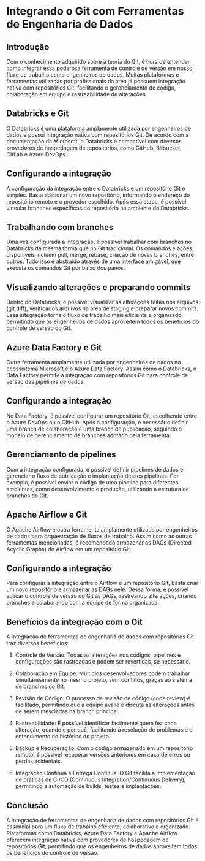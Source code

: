 # Integrando o Git com Ferramentas de Engenharia de Dados

## Introdução

Com o conhecimento adquirido sobre a teoria do Git, é hora de entender como integrar essa poderosa ferramenta de controle de versão em nosso fluxo de trabalho como engenheiros de dados. Muitas plataformas e ferramentas utilizadas por profissionais da área já possuem integração nativa com repositórios Git, facilitando o gerenciamento de código, colaboração em equipe e rastreabilidade de alterações.

## Databricks e Git

O Databricks é uma plataforma amplamente utilizada por engenheiros de dados e possui integração nativa com repositórios Git. De acordo com a documentação da Microsoft, o Databricks é compatível com diversos provedores de hospedagem de repositórios, como GitHub, Bitbucket, GitLab e Azure DevOps.

## Configurando a integração

A configuração da integração entre o Databricks e um repositório Git é simples. Basta adicionar um novo repositório, informando o endereço do repositório remoto e o provedor escolhido. Após essa etapa, é possível vincular branches específicas do repositório ao ambiente do Databricks.

## Trabalhando com branches

Uma vez configurada a integração, é possível trabalhar com branches no Databricks da mesma forma que no Git tradicional. Os comandos e ações disponíveis incluem pull, merge, rebase, criação de novas branches, entre outros. Tudo isso é abstraído através de uma interface amigável, que executa os comandos Git por baixo dos panos.

## Visualizando alterações e preparando commits

Dentro do Databricks, é possível visualizar as alterações feitas nos arquivos (git diff), verificar os arquivos na área de staging e preparar novos commits. Essa integração torna o fluxo de trabalho mais eficiente e organizado, permitindo que os engenheiros de dados aproveitem todos os benefícios do controle de versão do Git.

## Azure Data Factory e Git

Outra ferramenta amplamente utilizada por engenheiros de dados no ecossistema Microsoft é o Azure Data Factory. Assim como o Databricks, o Data Factory permite a integração com repositórios Git para controle de versão das pipelines de dados.

## Configurando a integração
No Data Factory, é possível configurar um repositório Git, escolhendo entre o Azure DevOps ou o GitHub. Após a configuração, é necessário definir uma branch de colaboração e uma branch de publicação, seguindo o modelo de gerenciamento de branches adotado pela ferramenta.

## Gerenciamento de pipelines

Com a integração configurada, é possível definir pipelines de dados e gerenciar o fluxo de publicação e implantação desses pipelines. Por exemplo, é possível enviar o código de uma pipeline para diferentes ambientes, como desenvolvimento e produção, utilizando a estrutura de branches do Git.

## Apache Airflow e Git

O Apache Airflow é outra ferramenta amplamente utilizada por engenheiros de dados para orquestração de fluxos de trabalho. Assim como as outras ferramentas mencionadas, é recomendado armazenar as DAGs (Directed Acyclic Graphs) do Airflow em um repositório Git.

## Configurando a integração

Para configurar a integração entre o Airflow e um repositório Git, basta criar um novo repositório e armazenar as DAGs nele. Dessa forma, é possível aplicar o controle de versão do Git às DAGs, rastreando alterações, criando branches e colaborando com a equipe de forma organizada.

## Benefícios da integração com o Git

A integração de ferramentas de engenharia de dados com repositórios Git traz diversos benefícios:

1. Controle de Versão: Todas as alterações nos códigos, pipelines e configurações são rastreadas e podem ser revertidas, se necessário.

2. Colaboração em Equipe: Múltiplos desenvolvedores podem trabalhar simultaneamente no mesmo projeto, sem conflitos, graças ao sistema de branches do Git.

3. Revisão de Código: O processo de revisão de código (code review) é facilitado, permitindo que a equipe avalie e discuta as alterações antes de serem mescladas na branch principal.

4. Rastreabilidade: É possível identificar facilmente quem fez cada alteração, quando e por quê, facilitando a resolução de problemas e o entendimento do histórico do projeto.

4. Backup e Recuperação: Com o código armazenado em um repositório remoto, é possível recuperar versões anteriores em caso de erros ou perdas acidentais.

4. Integração Contínua e Entrega Contínua: O Git facilita a implementação de práticas de CI/CD (Continuous Integration/Continuous Delivery), permitindo a automação de builds, testes e implantações.

## Conclusão
A integração de ferramentas de engenharia de dados com repositórios Git é essencial para um fluxo de trabalho eficiente, colaborativo e organizado. Plataformas como Databricks, Azure Data Factory e Apache Airflow oferecem integração nativa com provedores de hospedagem de repositórios Git, permitindo que os engenheiros de dados aproveitem todos os benefícios do controle de versão.